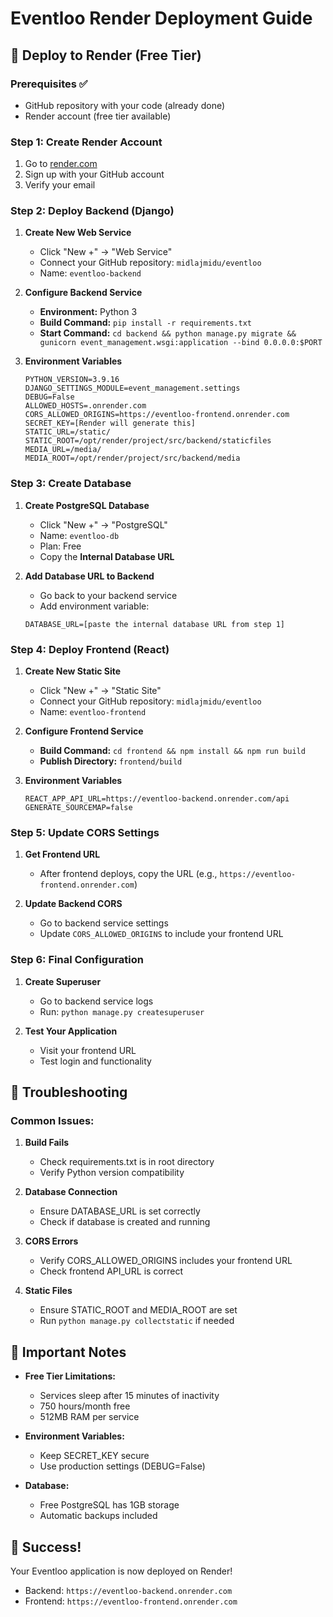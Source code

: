 # Eventloo Render Deployment Guide

## 🚀 Deploy to Render (Free Tier)

### Prerequisites ✅
- GitHub repository with your code (already done)
- Render account (free tier available)

### Step 1: Create Render Account
1. Go to [render.com](https://render.com)
2. Sign up with your GitHub account
3. Verify your email

### Step 2: Deploy Backend (Django)
1. **Create New Web Service**
   - Click "New +" → "Web Service"
   - Connect your GitHub repository: `midlajmidu/eventloo`
   - Name: `eventloo-backend`

2. **Configure Backend Service**
   - **Environment:** Python 3
   - **Build Command:** `pip install -r requirements.txt`
   - **Start Command:** `cd backend && python manage.py migrate && gunicorn event_management.wsgi:application --bind 0.0.0.0:$PORT`

3. **Environment Variables**
   ```
   PYTHON_VERSION=3.9.16
   DJANGO_SETTINGS_MODULE=event_management.settings
   DEBUG=False
   ALLOWED_HOSTS=.onrender.com
   CORS_ALLOWED_ORIGINS=https://eventloo-frontend.onrender.com
   SECRET_KEY=[Render will generate this]
   STATIC_URL=/static/
   STATIC_ROOT=/opt/render/project/src/backend/staticfiles
   MEDIA_URL=/media/
   MEDIA_ROOT=/opt/render/project/src/backend/media
   ```

### Step 3: Create Database
1. **Create PostgreSQL Database**
   - Click "New +" → "PostgreSQL"
   - Name: `eventloo-db`
   - Plan: Free
   - Copy the **Internal Database URL**

2. **Add Database URL to Backend**
   - Go back to your backend service
   - Add environment variable:
   ```
   DATABASE_URL=[paste the internal database URL from step 1]
   ```

### Step 4: Deploy Frontend (React)
1. **Create New Static Site**
   - Click "New +" → "Static Site"
   - Connect your GitHub repository: `midlajmidu/eventloo`
   - Name: `eventloo-frontend`

2. **Configure Frontend Service**
   - **Build Command:** `cd frontend && npm install && npm run build`
   - **Publish Directory:** `frontend/build`

3. **Environment Variables**
   ```
   REACT_APP_API_URL=https://eventloo-backend.onrender.com/api
   GENERATE_SOURCEMAP=false
   ```

### Step 5: Update CORS Settings
1. **Get Frontend URL**
   - After frontend deploys, copy the URL (e.g., `https://eventloo-frontend.onrender.com`)

2. **Update Backend CORS**
   - Go to backend service settings
   - Update `CORS_ALLOWED_ORIGINS` to include your frontend URL

### Step 6: Final Configuration
1. **Create Superuser**
   - Go to backend service logs
   - Run: `python manage.py createsuperuser`

2. **Test Your Application**
   - Visit your frontend URL
   - Test login and functionality

## 🔧 Troubleshooting

### Common Issues:
1. **Build Fails**
   - Check requirements.txt is in root directory
   - Verify Python version compatibility

2. **Database Connection**
   - Ensure DATABASE_URL is set correctly
   - Check if database is created and running

3. **CORS Errors**
   - Verify CORS_ALLOWED_ORIGINS includes your frontend URL
   - Check frontend API_URL is correct

4. **Static Files**
   - Ensure STATIC_ROOT and MEDIA_ROOT are set
   - Run `python manage.py collectstatic` if needed

## 📝 Important Notes

- **Free Tier Limitations:**
  - Services sleep after 15 minutes of inactivity
  - 750 hours/month free
  - 512MB RAM per service

- **Environment Variables:**
  - Keep SECRET_KEY secure
  - Use production settings (DEBUG=False)

- **Database:**
  - Free PostgreSQL has 1GB storage
  - Automatic backups included

## 🎉 Success!
Your Eventloo application is now deployed on Render!
- Backend: `https://eventloo-backend.onrender.com`
- Frontend: `https://eventloo-frontend.onrender.com` 